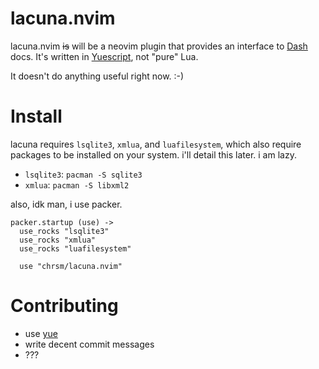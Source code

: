 lacuna.nvim
======

lacuna.nvim ~~is~~ will be a neovim plugin that provides an interface to [Dash][1] docs.
It's written in [Yuescript][2], not "pure" Lua.

It doesn't do anything useful right now. :-)


Install
=======

lacuna requires `lsqlite3`, `xmlua`, and `luafilesystem`, which also require packages to be
installed on your system. i'll detail this later. i am lazy.

- `lsqlite3`: `pacman -S sqlite3`
- `xmlua`: `pacman -S libxml2`

also, idk man, i use packer.

```moonscript
packer.startup (use) ->
  use_rocks "lsqlite3"
  use_rocks "xmlua"
  use_rocks "luafilesystem"

  use "chrsm/lacuna.nvim"
```


Contributing
============

- use [yue][2]
- write decent commit messages
- ???


[1]: https://www.kapeli.com/dash
[2]: https://github.com/pigpigyyy/Yuescript

